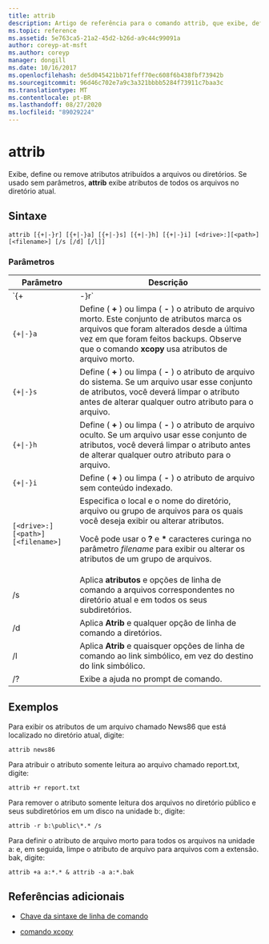 ```yaml
---
title: attrib
description: Artigo de referência para o comando attrib, que exibe, define ou remove atributos atribuídos a arquivos ou diretórios.
ms.topic: reference
ms.assetid: 5e763ca5-21a2-45d2-b26d-a9c44c99091a
author: coreyp-at-msft
ms.author: coreyp
manager: dongill
ms.date: 10/16/2017
ms.openlocfilehash: de5d045421bb71feff70ec608f6b438fbf73942b
ms.sourcegitcommit: 96d46c702e7a9c3a321bbbb5284f73911c7baa3c
ms.translationtype: MT
ms.contentlocale: pt-BR
ms.lasthandoff: 08/27/2020
ms.locfileid: "89029224"
---
```

# <a name="attrib"></a>attrib

Exibe, define ou remove atributos atribuídos a arquivos ou diretórios. Se usado sem parâmetros, **attrib** exibe atributos de todos os arquivos no diretório atual.

## <a name="syntax"></a>Sintaxe

```
attrib [{+|-}r] [{+|-}a] [{+|-}s] [{+|-}h] [{+|-}i] [<drive>:][<path>][<filename>] [/s [/d] [/l]]
```

### <a name="parameters"></a>Parâmetros

| Parâmetro | Descrição |
| --------- | ----------- |
| `{+|-}r` | Define ( **+** ) ou limpa ( **-** ) o atributo de arquivo somente leitura. |
| `{+\|-}a` | Define ( **+** ) ou limpa ( **-** ) o atributo de arquivo morto. Este conjunto de atributos marca os arquivos que foram alterados desde a última vez em que foram feitos backups. Observe que o comando **xcopy** usa atributos de arquivo morto. |
| `{+\|-}s` | Define ( **+** ) ou limpa ( **-** ) o atributo de arquivo do sistema. Se um arquivo usar esse conjunto de atributos, você deverá limpar o atributo antes de alterar qualquer outro atributo para o arquivo. |
| `{+\|-}h` | Define ( **+** ) ou limpa ( **-** ) o atributo de arquivo oculto. Se um arquivo usar esse conjunto de atributos, você deverá limpar o atributo antes de alterar qualquer outro atributo para o arquivo. |
| `{+\|-}i` | Define ( **+** ) ou limpa ( **-** ) o atributo de arquivo sem conteúdo indexado. |
| `[<drive>:][<path>][<filename>]` | Especifica o local e o nome do diretório, arquivo ou grupo de arquivos para os quais você deseja exibir ou alterar atributos.<p>Você pode usar o **?** e **&#42;** caracteres curinga no parâmetro *filename* para exibir ou alterar os atributos de um grupo de arquivos. |
| /s | Aplica **atributos** e opções de linha de comando a arquivos correspondentes no diretório atual e em todos os seus subdiretórios. |
| /d | Aplica **Atrib** e qualquer opção de linha de comando a diretórios. |
| /l | Aplica **Atrib** e quaisquer opções de linha de comando ao link simbólico, em vez do destino do link simbólico. |
| /? | Exibe a ajuda no prompt de comando. |

## <a name="examples"></a>Exemplos

Para exibir os atributos de um arquivo chamado News86 que está localizado no diretório atual, digite:

```
attrib news86
```

Para atribuir o atributo somente leitura ao arquivo chamado report.txt, digite:

```
attrib +r report.txt
```

Para remover o atributo somente leitura dos arquivos no diretório público e seus subdiretórios em um disco na unidade b:, digite:

```
attrib -r b:\public\*.* /s
```

Para definir o atributo de arquivo morto para todos os arquivos na unidade a: e, em seguida, limpe o atributo de arquivo para arquivos com a extensão. bak, digite:

```
attrib +a a:*.* & attrib -a a:*.bak
```

## <a name="additional-references"></a>Referências adicionais

- [Chave da sintaxe de linha de comando](command-line-syntax-key.md)

- [comando xcopy](xcopy.md)

